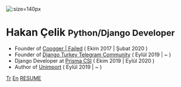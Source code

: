 ![](../_media/icon.jpg ":size=140px")

# Hakan Çelik <small>Python/Django Developer</small>

- Founder of [Coogger | Failed](https://github.com/coogger) ( Ekim 2017 | Şubat 2020 )
- Founder of [Django Turkey Telegram Community](https://t.me/django_turkey) ( Eylül 2019
  | ~ )
- Django Developer at [Prisma CSI](https://www.prismacsi.com/) ( Ekim 2019 | Eylül 2020
  )
- Author of [Unimport](https://github.com/hakancelik96/unimport) ( Eylül 2019 | ~ )

[Tr](/) [En](/en/) [RESUME](https://resume.io/r/UstYUfbE6)
